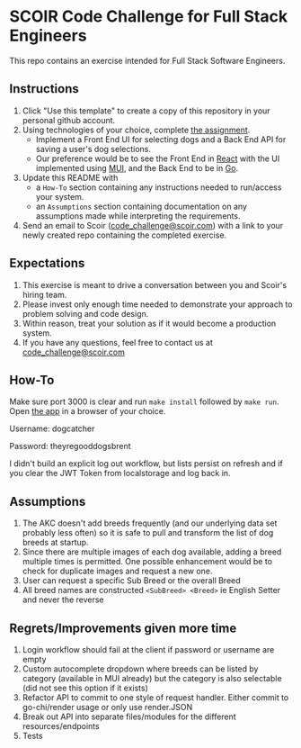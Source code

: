# SCOIR Code Challenge for Full Stack Engineers
This repo contains an exercise intended for Full Stack Software Engineers.

## Instructions
1. Click "Use this template" to create a copy of this repository in your personal github account.
1. Using technologies of your choice, complete [the assignment](./Assignment.md).
    * Implement a Front End UI for selecting dogs and a Back End API for saving a user's dog selections.
    * Our preference would be to see the Front End in [React](https://reactjs.org/) with the UI implemented using [MUI](https://mui.com/), and the Back End to be in [Go](https://go.dev).
1. Update this README with
    * a `How-To` section containing any instructions needed to run/access your system.
    * an `Assumptions` section containing documentation on any assumptions made while interpreting the requirements.
1. Send an email to Scoir (code_challenge@scoir.com) with a link to your newly created repo containing the completed exercise.

## Expectations
1. This exercise is meant to drive a conversation between you and Scoir's hiring team.  
1. Please invest only enough time needed to demonstrate your approach to problem solving and code design.  
1. Within reason, treat your solution as if it would become a production system.
1. If you have any questions, feel free to contact us at code_challenge@scoir.com

## How-To
Make sure port 3000 is clear and run `make install` followed by `make run`. Open [the app](http://localhost:3000/) in a browser of your choice.

Username: dogcatcher
 
Password: theyregooddogsbrent

I didn't build an explicit log out workflow, but lists persist on refresh and if you clear the JWT Token from localstorage and log back in.    

## Assumptions
1. The AKC doesn't add breeds frequently (and our underlying data set probably less often) so it is safe to pull and transform the list of dog breeds at startup.
2. Since there are multiple images of each dog available, adding a breed multiple times is permitted. One possible enhancement would be to check for duplicate images and request a new one.
3. User can request a specific Sub Breed or the overall Breed
4. All breed names are constructed `<SubBreed> <Breed>` ie English Setter and never the reverse

## Regrets/Improvements given more time
1. Login workflow should fail at the client if password or username are empty
2. Custom autocomplete dropdown where breeds can be listed by category (available in MUI already) but the category is also selectable (did not see this option if it exists)
3. Refactor API to commit to one style of request handler. Either commit to go-chi/render usage or only use render.JSON
4. Break out API into separate files/modules for the different resources/endpoints
5. Tests

